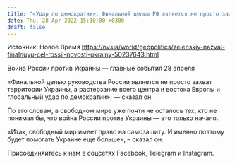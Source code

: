 ```yaml
---
title: "«Удар по демократии». Финальной целью РФ является не просто захват Украины, а растерзание всего центра и востока Европы — Зеленский"
date: Thu, 28 Apr 2022 15:10:00 +0300
draft: false
---
```

Источник: Новое Время https://nv.ua/world/geopolitics/zelenskiy-nazval-finalnuyu-cel-rossii-novosti-ukrainy-50237643.html


Война России против Украины — главные события 28 апреля

«Финальной целью руководства России является не просто захват территории Украины, а растерзание всего центра и востока Европы и глобальный удар по демократии», — сказал он.

По его словам, в свободном мире уже почти не осталось тех, кто не понимал бы, что война России против Украины — это только начало.

«Итак, свободный мир имеет право на самозащиту. И именно поэтому будет помогать Украине еще больше», – сказал он.

Присоединяйтесь к нам в соцсетях Facebook, Telegram и Instagram.
